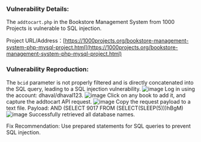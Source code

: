 ### Vulnerability Details:

The `addtocart.php` in the Bookstore Management System from 1000 Projects is vulnerable to SQL injection.

Project URL/Address：[https://1000projects.org/bookstore-management-system-php-mysql-project.html](https://1000projects.org/bookstore-management-system-php-mysql-project.html)
### Vulnerability Reproduction:

The `bcid` parameter is not properly filtered and is directly concatenated into the SQL query, leading to a SQL injection vulnerability.
![image](https://github.com/user-attachments/assets/65a1bf77-0ad1-414b-9166-2d981cd58243)
Log in using the account:
dhaval/dhaval123.
![image](https://github.com/user-attachments/assets/042dbdf1-ba4f-4911-a919-793016a654c8)
Click on any book to add it, and capture the addtocart API request.
![image](https://github.com/user-attachments/assets/b600521e-3823-44d1-a08a-c7fa6824ed82)
Copy the request payload to a text file.
Payload:
AND (SELECT 9017 FROM (SELECT(SLEEP(5)))hBgM)
![image](https://github.com/user-attachments/assets/3a2806f2-bc9f-44d4-b5e6-bae56c20bd4d)
Successfully retrieved all database names.

Fix Recommendation:
Use prepared statements for SQL queries to prevent SQL injection.
